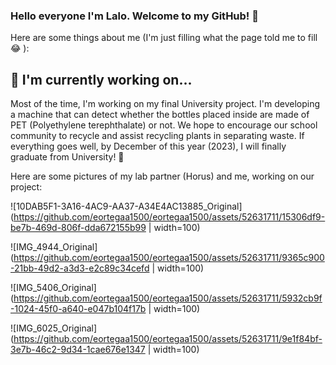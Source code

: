 ### Hello everyone I'm Lalo. Welcome to my GitHub! 🤠

Here are some things about me (I'm just filling what the page told me to fill 😂 ):

## 🔭 I'm currently working on...

Most of the time, I'm working on my final University project. I'm developing a machine that can detect whether the bottles placed inside are made of PET (Polyethylene terephthalate) or not. We hope to encourage our school community to recycle and assist recycling plants in separating waste. If everything goes well, by December of this year (2023), I will finally graduate from University! 🥳

Here are some pictures of my lab partner (Horus) and me, working on our project:

![10DAB5F1-3A16-4AC9-AA37-A34E4AC13885_Original](https://github.com/eortegaa1500/eortegaa1500/assets/52631711/15306df9-be7b-469d-806f-dda672155b99 | width=100)

![IMG_4944_Original](https://github.com/eortegaa1500/eortegaa1500/assets/52631711/9365c900-21bb-49d2-a3d3-e2c89c34cefd | width=100)

![IMG_5406_Original](https://github.com/eortegaa1500/eortegaa1500/assets/52631711/5932cb9f-1024-45f0-a640-e047b104f17b | width=100)


![IMG_6025_Original](https://github.com/eortegaa1500/eortegaa1500/assets/52631711/9e1f84bf-3e7b-46c2-9d34-1cae676e1347 | width=100)


<!--

**eortegaa1500/eortegaa1500** is a ✨ _special_ ✨ repository because its `README.md` (this file) appears on your GitHub profile.

Here are some ideas to get you started:

- 🔭 I’m currently working on ...
- 🌱 I’m currently learning ...
- 👯 I’m looking to collaborate on ...
- 🤔 I’m looking for help with ...
- 💬 Ask me about ...
- 📫 How to reach me: ...
- 😄 Pronouns: ...
- ⚡ Fun fact: ...
-->
